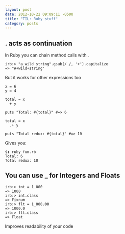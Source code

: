 ```yaml
---
layout: post
date: 2012-10-22 09:09:11 -0500
title: "TIL: Ruby stuff"
category: posts
---
```


## . acts as continuation

In Ruby you can chain method calls with `.` 

    irb:> "a wild string".gsub(/ /, '+').capitalize
    => "A+wild+string"

But it works for other expressions too

    x = 6
    y = 4

    total = x 
      + y

    puts "Total: #{total}" #=> 6

    total = x
      .+ y

    puts "Total redux: #{total}" #=> 10

Gives you:

    $❯ ruby fun.rb
    Total: 6
    Total redux: 10


## You can use _ for Integers and Floats

    irb:> int = 1_000  
    => 1000  
    irb:> int.class  
    => Fixnum  
    irb:> flt = 1_000.00  
    => 1000.0  
    irb:> flt.class  
    => Float

Improves readability of your code
